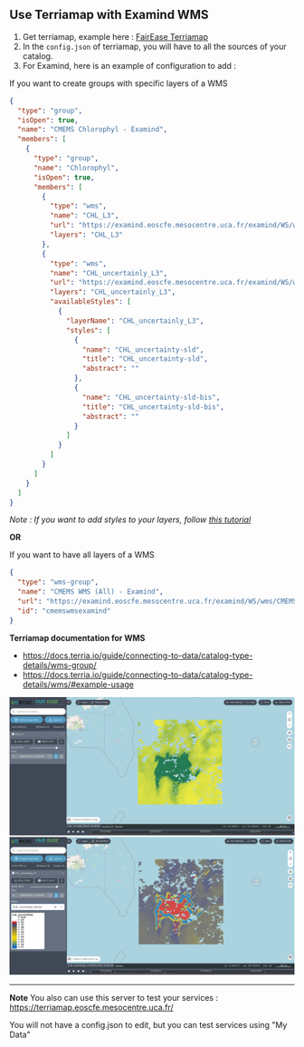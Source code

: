 ## Use Terriamap with Examind WMS

1. Get terriamap, example here : [FairEase Terriamap](https://github.com/fair-ease/terria-config)
2. In the `config.json` of terriamap, you will have to all the sources of your catalog.
3. For Examind, here is an example of configuration to add :

If you want to create groups with specific layers of a WMS
```json
{
  "type": "group",
  "isOpen": true,
  "name": "CMEMS Chlorophyl - Examind",
  "members": [
    {
      "type": "group",
      "name": "Chlorophyl",
      "isOpen": true,
      "members": [
        {
          "type": "wms",
          "name": "CHL_L3",
          "url": "https://examind.eoscfe.mesocentre.uca.fr/examind/WS/wms/CMEMS_WMS?service=WMS&version=1.3.0&request=GetCapabilities",
          "layers": "CHL_L3"
        },
        {
          "type": "wms",
          "name": "CHL_uncertainly_L3",
          "url": "https://examind.eoscfe.mesocentre.uca.fr/examind/WS/wms/CMEMS_WMS?service=WMS&version=1.3.0&request=GetCapabilities",
          "layers": "CHL_uncertainly_L3",
          "availableStyles": [
            {
              "layerName": "CHL_uncertainly_L3",
              "styles": [
                {
                  "name": "CHL_uncertainty-sld",
                  "title": "CHL_uncertainty-sld",
                  "abstract": ""
                },
                {
                  "name": "CHL_uncertainty-sld-bis",
                  "title": "CHL_uncertainty-sld-bis",
                  "abstract": ""
                }
              ]
            }
          ]
        }
      ]
    }
  ]
}
```

*Note : If you want to add styles to your layers, follow [this tutorial](./style_data.md)*

**OR** 

If you want to have all layers of a WMS

```json
{
  "type": "wms-group",
  "name": "CMEMS WMS (All) - Examind",
  "url": "https://examind.eoscfe.mesocentre.uca.fr/examind/WS/wms/CMEMS_WMS",
  "id": "cmemswmsexamind"
}
```

**Terriamap documentation for WMS**
- https://docs.terria.io/guide/connecting-to-data/catalog-type-details/wms-group/
- https://docs.terria.io/guide/connecting-to-data/catalog-type-details/wms/#example-usage

![terriamap.png](images/terriamap.png)
![terriamap-layers-style.png](images/terriamap-layers-style.png)

---

**Note**
You also can use this server to test your services :
https://terriamap.eoscfe.mesocentre.uca.fr/

You will not have a config.json to edit, but you can test services using "My Data"